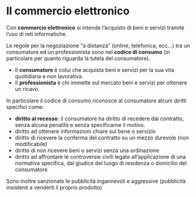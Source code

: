 ﻿# Il commercio elettronico

Con **commercio elettronico** si intende l’acquisto di beni e servizi tramite l’uso di reti informatiche.

Le regole per la negoziazione “a distanza” (online, telefonica, ecc…) tra un consumatore ed un professionista sono nel **codice di consumo** (in particolare per quanto riguarda la tutela del consumatore).

- Il **consumatore** è colui che acquista beni e servizi per la sua vita quotidiana e non lavorativa.
- Il **professionista** è chi immette sul mercato beni e servizi per ottenere un ricavo.

In particolare il codice di consumo riconosce al consumatore alcuni diritti specifici come:

- **diritto al recesso**: il consumatore ha diritto di recedere dal contratto, senza alcuna penalità e senza specificarne il motivo.
- diritto ad ottenere informazioni chiare sul bene o servizio
- diritto di ricevere la conferma del contratto su un mezzo durevole (non modificabile)
- diritto di non ricevere beni o servizi senza una ordinazione
- diritto ad affrontare le controversie civili legate all’applicazione di una
normativa specifica, dal giudice del luogo di residenza o domicilio del
consumatore

Sono inoltre sanzionate le pubblicità ingannevoli e aggressive (pubblicità insistenti a venderti il proprio prodotto)
